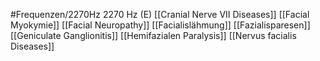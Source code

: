 #Frequenzen/2270Hz
2270 Hz (E)
[[Cranial Nerve VII Diseases]]
[[Facial Myokymie]]
[[Facial Neuropathy]]
[[Facialislähmung]]
[[Fazialisparesen]]
[[Geniculate Ganglionitis]]
[[Hemifazialen Paralysis]]
[[Nervus facialis Diseases]]